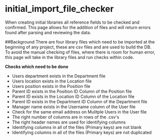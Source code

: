 # initial_import_file_checker
When creating initial libraries all reference fields to be checked and confirmed. This page allows for the addition of files and will return errors found after parsing and reviewing the data.

##Background
There are four library files which need to be imported at the beginning of any project, these are csv files and are used to build the DB.
To avoid the manual checking of files, where there is room for human error, this page will take in the library files and run checks within code.

__Checks which need to be done__
* Users department exists in the Department file
* Users location exists in the Location file
* Users position exists in the Position file
* Parent ID exists in the Position ID Column of the Position file
* Parent ID exists in the Location ID Column of the Location file
* Parent ID exists in the Department ID Column of the Department file
* Manager name exists in the Username column of the User file
* Check for the same email address on Mulitple Users in the User file
* The right number of columns are in rows of the .csv's
* The right header names are used for identifying columns
* Identifying columns in all of the files (Primary keys) are not blank
* Identifying columns in all of the files (Primary keys) are not duplicated
